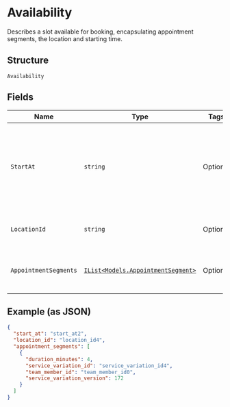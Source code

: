 
# Availability

Describes a slot available for booking, encapsulating appointment segments, the location and starting time.

## Structure

`Availability`

## Fields

| Name | Type | Tags | Description |
|  --- | --- | --- | --- |
| `StartAt` | `string` | Optional | The RFC-3339 timestamp specifying the beginning time of the slot available for booking. |
| `LocationId` | `string` | Optional | The ID of the location available for booking. |
| `AppointmentSegments` | [`IList<Models.AppointmentSegment>`](/doc/models/appointment-segment.md) | Optional | The list of appointment segments available for booking |

## Example (as JSON)

```json
{
  "start_at": "start_at2",
  "location_id": "location_id4",
  "appointment_segments": [
    {
      "duration_minutes": 4,
      "service_variation_id": "service_variation_id4",
      "team_member_id": "team_member_id0",
      "service_variation_version": 172
    }
  ]
}
```

